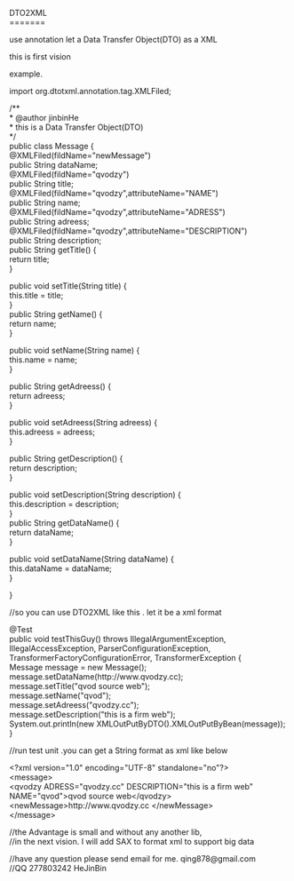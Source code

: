 <head>
<meta http-equiv="Content-Type" content="text/html; charset=utf-8" />
<title>DTO2XML</title>
</head>

<body>
<p>DTO2XML<br />
  =======</p>
<p>use annotation let a Data Transfer Object(DTO) as a XML<br />
</p>
<p>this is first vision</p>
<p>example. <br />
</p>
<p>import org.dtotxml.annotation.tag.XMLFiled;</p>
<p>/**<br />
  * @author jinbinHe<br />
  * this is a Data Transfer Object(DTO)<br />
  */<br />
  public class Message {<br />
  @XMLFiled(fildName=&quot;newMessage&quot;)<br />
  public String dataName;<br />
  @XMLFiled(fildName=&quot;qvodzy&quot;)<br />
  public String title;<br />
  @XMLFiled(fildName=&quot;qvodzy&quot;,attributeName=&quot;NAME&quot;)<br />
  public String name;<br />
  @XMLFiled(fildName=&quot;qvodzy&quot;,attributeName=&quot;ADRESS&quot;)<br />
  public String adreess;<br />
  @XMLFiled(fildName=&quot;qvodzy&quot;,attributeName=&quot;DESCRIPTION&quot;)<br />
  public String description;<br />
  public String getTitle() {<br />
  return title;<br />
  }</p>
<p> public void setTitle(String title) {<br />
  this.title = title;<br />
  }<br />
  public String getName() {<br />
  return name;<br />
  }</p>
<p> public void setName(String name) {<br />
  this.name = name;<br />
  }</p>
<p> public String getAdreess() {<br />
  return adreess;<br />
  }</p>
<p> public void setAdreess(String adreess) {<br />
  this.adreess = adreess;<br />
  }</p>
<p> public String getDescription() {<br />
  return description;<br />
  }</p>
<p> public void setDescription(String description) {<br />
  this.description = description;<br />
  }<br />
  public String getDataName() {<br />
  return dataName;<br />
  }</p>
<p> public void setDataName(String dataName) {<br />
  this.dataName = dataName;<br />
  }<br />
</p>
<p>}<br />
</p>
<p>//so you can use DTO2XML like this . let it be a xml format</p>
<p> @Test<br />
  public void testThisGuy() throws IllegalArgumentException,<br />
  IllegalAccessException, ParserConfigurationException, TransformerFactoryConfigurationError, TransformerException {<br />
  Message message = new Message();<br />
  message.setDataName(http://www.qvodzy.cc);<br />
  message.setTitle(&quot;qvod source web&quot;);<br />
  message.setName(&quot;qvod&quot;);<br />
  message.setAdreess(&quot;qvodzy.cc&quot;);<br />
  message.setDescription(&quot;this is a firm web&quot;);<br />
  System.out.println(new XMLOutPutByDTO().XMLOutPutByBean(message));<br />
  }</p>
<p>//run test unit .you can get a String format as xml like below</p>
<p>&lt;?xml version=&quot;1.0&quot; encoding=&quot;UTF-8&quot; standalone=&quot;no&quot;?&gt;<br />
  &lt;message&gt;<br />
  &lt;qvodzy ADRESS=&quot;qvodzy.cc&quot; DESCRIPTION=&quot;this is a firm web&quot; NAME=&quot;qvod&quot;&gt;qvod source web&lt;/qvodzy&gt;<br />
  &lt;newMessage&gt;http://www.qvodzy.cc &lt;/newMessage&gt;<br />
  &lt;/message&gt;</p>
<p>//the Advantage is small and without any another lib,<br />
  //in the next vision. I will add SAX to format xml to support big data </p>
<p>//have  any question please send email for me. qing878@gmail.com<br />
  //QQ 277803242 HeJinBin</p>
<p></p>
</body>
</html>
